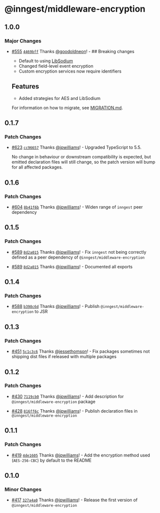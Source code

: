 # @inngest/middleware-encryption

## 1.0.0

### Major Changes

- [#555](https://github.com/inngest/inngest-js/pull/555) [`4469bff`](https://github.com/inngest/inngest-js/commit/4469bffda77a0f3dce614816f1dd79a81ca6f098) Thanks [@goodoldneon](https://github.com/goodoldneon)! - ## Breaking changes

  - Default to using [LibSodium](https://libsodium.gitbook.io/doc)
  - Changed field-level event encryption
  - Custom encryption services now require identifiers

  ## Features

  - Added strategies for AES and LibSodium

  For information on how to migrate, see [MIGRATION.md](https://github.com/inngest/inngest-js/blob/main/packages/middleware-encryption/MIGRATION.md).

## 0.1.7

### Patch Changes

- [#623](https://github.com/inngest/inngest-js/pull/623) [`cc96657`](https://github.com/inngest/inngest-js/commit/cc966578fce01d65a0916ae56c4a47037e2b548f) Thanks [@jpwilliams](https://github.com/jpwilliams)! - Upgraded TypeScript to 5.5.

  No change in behaviour or downstream compatibility is expected, but emitted declaration files will still change, so the patch version will bump for all affected packages.

## 0.1.6

### Patch Changes

- [#604](https://github.com/inngest/inngest-js/pull/604) [`8b41f6b`](https://github.com/inngest/inngest-js/commit/8b41f6b7c7a89d62e851920970de52ba5a3b2734) Thanks [@jpwilliams](https://github.com/jpwilliams)! - Widen range of `inngest` peer dependency

## 0.1.5

### Patch Changes

- [#589](https://github.com/inngest/inngest-js/pull/589) [`8d2a015`](https://github.com/inngest/inngest-js/commit/8d2a0150c722da07f7f2228f3cea677ccd56f29b) Thanks [@jpwilliams](https://github.com/jpwilliams)! - Fix `inngest` not being correctly defined as a peer dependency of `@inngest/middleware-encryption`

- [#589](https://github.com/inngest/inngest-js/pull/589) [`8d2a015`](https://github.com/inngest/inngest-js/commit/8d2a0150c722da07f7f2228f3cea677ccd56f29b) Thanks [@jpwilliams](https://github.com/jpwilliams)! - Documented all exports

## 0.1.4

### Patch Changes

- [#588](https://github.com/inngest/inngest-js/pull/588) [`b398c6d`](https://github.com/inngest/inngest-js/commit/b398c6d016936b057a3af6c43c717aa9ee723fc7) Thanks [@jpwilliams](https://github.com/jpwilliams)! - Publish `@inngest/middleware-encryption` to JSR

## 0.1.3

### Patch Changes

- [#451](https://github.com/inngest/inngest-js/pull/451) [`5c1c3c6`](https://github.com/inngest/inngest-js/commit/5c1c3c68b07cb18531eb3397e45917fc6e58e590) Thanks [@jessethomson](https://github.com/jessethomson)! - Fix packages sometimes not shipping dist files if released with multiple packages

## 0.1.2

### Patch Changes

- [#430](https://github.com/inngest/inngest-js/pull/430) [`7119cb0`](https://github.com/inngest/inngest-js/commit/7119cb01c3433abed066ec149de540b623e67c87) Thanks [@jpwilliams](https://github.com/jpwilliams)! - Add description for `@inngest/middleware-encryption` package

- [#428](https://github.com/inngest/inngest-js/pull/428) [`816ff6c`](https://github.com/inngest/inngest-js/commit/816ff6cee8afd47e3ff012cd286408b09d6e9c49) Thanks [@jpwilliams](https://github.com/jpwilliams)! - Publish declaration files in `@inngest/middleware-encryption`

## 0.1.1

### Patch Changes

- [#419](https://github.com/inngest/inngest-js/pull/419) [`4de1605`](https://github.com/inngest/inngest-js/commit/4de16057e81c9f111fe4a9c84af0e0e62d2567e6) Thanks [@jpwilliams](https://github.com/jpwilliams)! - Add the encryption method used (`AES-256-CBC`) by default to the README

## 0.1.0

### Minor Changes

- [#417](https://github.com/inngest/inngest-js/pull/417) [`327a4a0`](https://github.com/inngest/inngest-js/commit/327a4a0616b20958c045c840c08da9b18d8842b6) Thanks [@jpwilliams](https://github.com/jpwilliams)! - Release the first version of `@inngest/middleware-encryption`
